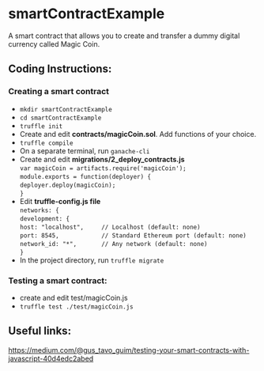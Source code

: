 # smartContractExample
A smart contract that allows you to create and transfer a dummy digital currency called Magic Coin.  

## Coding Instructions:  

### Creating a smart contract  
- `mkdir smartContractExample`  
- `cd smartContractExample`  
- `truffle init`  
- Create and edit __contracts/magicCoin.sol__. Add functions of your choice.  
- `truffle compile`  
- On a separate terminal, run `ganache-cli`  
- Create and edit __migrations/2_deploy_contracts.js__  
     `var magicCoin = artifacts.require('magicCoin');`  
     `module.exports = function(deployer) {`  
        `deployer.deploy(magicCoin);`  
     `}`  
- Edit __truffle-config.js file__  
    `networks: {`  
     `development: {`  
      `host: "localhost",     // Localhost (default: none)`  
      `port: 8545,            // Standard Ethereum port (default: none)`  
      `network_id: "*",       // Any network (default: none)`  
     `}`  
- In the project directory, run `truffle migrate`  
    
### Testing a smart contract:  
- create and edit test/magicCoin.js  
- `truffle test ./test/magicCoin.js`  

## Useful links:
https://medium.com/@gus_tavo_guim/testing-your-smart-contracts-with-javascript-40d4edc2abed



